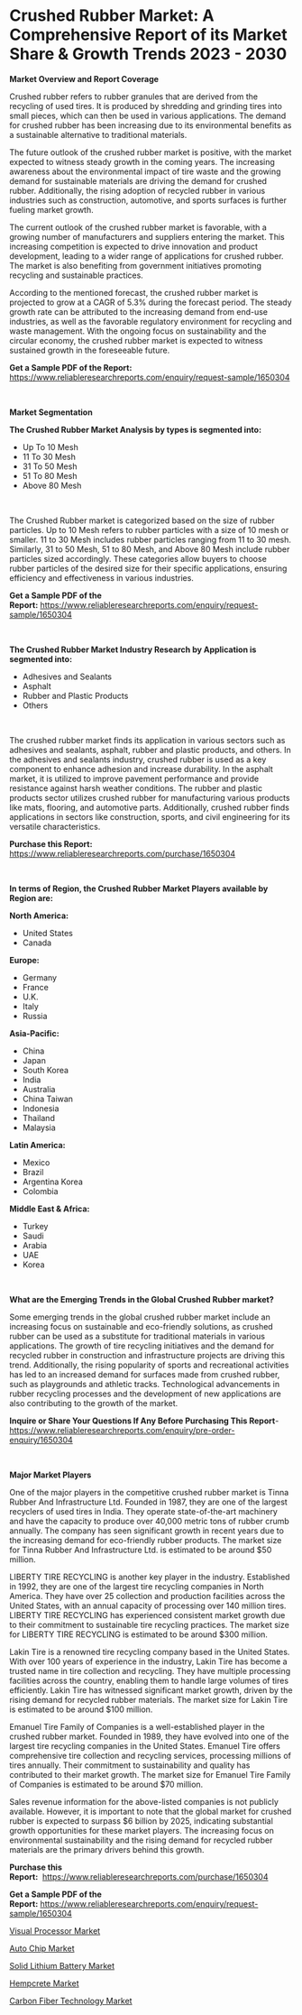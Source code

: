 <p><h1>Crushed Rubber Market: A Comprehensive Report of its Market Share & Growth Trends 2023 - 2030</h1></p><p><strong>Market Overview and Report Coverage</strong></p>
<p><p>Crushed rubber refers to rubber granules that are derived from the recycling of used tires. It is produced by shredding and grinding tires into small pieces, which can then be used in various applications. The demand for crushed rubber has been increasing due to its environmental benefits as a sustainable alternative to traditional materials.</p><p>The future outlook of the crushed rubber market is positive, with the market expected to witness steady growth in the coming years. The increasing awareness about the environmental impact of tire waste and the growing demand for sustainable materials are driving the demand for crushed rubber. Additionally, the rising adoption of recycled rubber in various industries such as construction, automotive, and sports surfaces is further fueling market growth.</p><p>The current outlook of the crushed rubber market is favorable, with a growing number of manufacturers and suppliers entering the market. This increasing competition is expected to drive innovation and product development, leading to a wider range of applications for crushed rubber. The market is also benefiting from government initiatives promoting recycling and sustainable practices.</p><p>According to the mentioned forecast, the crushed rubber market is projected to grow at a CAGR of 5.3% during the forecast period. The steady growth rate can be attributed to the increasing demand from end-use industries, as well as the favorable regulatory environment for recycling and waste management. With the ongoing focus on sustainability and the circular economy, the crushed rubber market is expected to witness sustained growth in the foreseeable future.</p></p>
<p><strong>Get a Sample PDF of the Report:</strong> <a href="https://www.reliableresearchreports.com/enquiry/request-sample/1650304">https://www.reliableresearchreports.com/enquiry/request-sample/1650304</a></p>
<p>&nbsp;</p>
<p><strong>Market Segmentation</strong></p>
<p><strong>The Crushed Rubber Market Analysis by types is segmented into:</strong></p>
<p><ul><li>Up To 10 Mesh</li><li>11 To 30 Mesh</li><li>31 To 50 Mesh</li><li>51 To 80 Mesh</li><li>Above 80 Mesh</li></ul></p>
<p>&nbsp;</p>
<p><p>The Crushed Rubber market is categorized based on the size of rubber particles. Up to 10 Mesh refers to rubber particles with a size of 10 mesh or smaller. 11 to 30 Mesh includes rubber particles ranging from 11 to 30 mesh. Similarly, 31 to 50 Mesh, 51 to 80 Mesh, and Above 80 Mesh include rubber particles sized accordingly. These categories allow buyers to choose rubber particles of the desired size for their specific applications, ensuring efficiency and effectiveness in various industries.</p></p>
<p><strong>Get a Sample PDF of the Report:</strong>&nbsp;<a href="https://www.reliableresearchreports.com/enquiry/request-sample/1650304">https://www.reliableresearchreports.com/enquiry/request-sample/1650304</a></p>
<p>&nbsp;</p>
<p><strong>The Crushed Rubber Market Industry Research by Application is segmented into:</strong></p>
<p><ul><li>Adhesives and Sealants</li><li>Asphalt</li><li>Rubber and Plastic Products</li><li>Others</li></ul></p>
<p>&nbsp;</p>
<p><p>The crushed rubber market finds its application in various sectors such as adhesives and sealants, asphalt, rubber and plastic products, and others. In the adhesives and sealants industry, crushed rubber is used as a key component to enhance adhesion and increase durability. In the asphalt market, it is utilized to improve pavement performance and provide resistance against harsh weather conditions. The rubber and plastic products sector utilizes crushed rubber for manufacturing various products like mats, flooring, and automotive parts. Additionally, crushed rubber finds applications in sectors like construction, sports, and civil engineering for its versatile characteristics.</p></p>
<p><strong>Purchase this Report:</strong>&nbsp; <a href="https://www.reliableresearchreports.com/purchase/1650304">https://www.reliableresearchreports.com/purchase/1650304</a></p>
<p>&nbsp;</p>
<p><strong>In terms of Region, the Crushed Rubber Market Players available by Region are:</strong></p>
<p>
    <p> <strong> North America: </strong>
        <ul>
            <li>United States</li>
            <li>Canada</li>
        </ul>
        </p> 
    <p> <strong> Europe: </strong>
        <ul>
            <li>Germany</li>
            <li>France</li>
            <li>U.K.</li>
            <li>Italy</li>
            <li>Russia</li>
        </ul>
        </p> 
    <p> <strong> Asia-Pacific: </strong>
        <ul>
            <li>China</li>
            <li>Japan</li>
            <li>South Korea</li>
            <li>India</li>
            <li>Australia</li>
            <li>China Taiwan</li>
            <li>Indonesia</li>
            <li>Thailand</li>
            <li>Malaysia</li>
        </ul>
        </p> 
    <p> <strong> Latin America: </strong>
        <ul>
            <li>Mexico</li>
            <li>Brazil</li>
            <li>Argentina Korea</li>
            <li>Colombia</li>
        </ul>
        </p> 
    <p> <strong> Middle East & Africa: </strong>
        <ul>
            <li>Turkey</li>
            <li>Saudi</li>
            <li>Arabia</li>
            <li>UAE</li>
            <li>Korea</li>
        </ul>
    </p>
    </p>
<p>&nbsp;</p>
<p><strong>What are the Emerging Trends in the Global Crushed Rubber market?</strong></p>
<p><p>Some emerging trends in the global crushed rubber market include an increasing focus on sustainable and eco-friendly solutions, as crushed rubber can be used as a substitute for traditional materials in various applications. The growth of tire recycling initiatives and the demand for recycled rubber in construction and infrastructure projects are driving this trend. Additionally, the rising popularity of sports and recreational activities has led to an increased demand for surfaces made from crushed rubber, such as playgrounds and athletic tracks. Technological advancements in rubber recycling processes and the development of new applications are also contributing to the growth of the market.</p></p>
<p><strong>Inquire or Share Your Questions If Any Before Purchasing This Report</strong>- <a href="https://www.reliableresearchreports.com/enquiry/pre-order-enquiry/1650304">https://www.reliableresearchreports.com/enquiry/pre-order-enquiry/1650304</a></p>
<p>&nbsp;</p>
<p><strong>Major Market Players</strong></p>
<p><p>One of the major players in the competitive crushed rubber market is Tinna Rubber And Infrastructure Ltd. Founded in 1987, they are one of the largest recyclers of used tires in India. They operate state-of-the-art machinery and have the capacity to produce over 40,000 metric tons of rubber crumb annually. The company has seen significant growth in recent years due to the increasing demand for eco-friendly rubber products. The market size for Tinna Rubber And Infrastructure Ltd. is estimated to be around $50 million.</p><p>LIBERTY TIRE RECYCLING is another key player in the industry. Established in 1992, they are one of the largest tire recycling companies in North America. They have over 25 collection and production facilities across the United States, with an annual capacity of processing over 140 million tires. LIBERTY TIRE RECYCLING has experienced consistent market growth due to their commitment to sustainable tire recycling practices. The market size for LIBERTY TIRE RECYCLING is estimated to be around $300 million.</p><p>Lakin Tire is a renowned tire recycling company based in the United States. With over 100 years of experience in the industry, Lakin Tire has become a trusted name in tire collection and recycling. They have multiple processing facilities across the country, enabling them to handle large volumes of tires efficiently. Lakin Tire has witnessed significant market growth, driven by the rising demand for recycled rubber materials. The market size for Lakin Tire is estimated to be around $100 million.</p><p>Emanuel Tire Family of Companies is a well-established player in the crushed rubber market. Founded in 1989, they have evolved into one of the largest tire recycling companies in the United States. Emanuel Tire offers comprehensive tire collection and recycling services, processing millions of tires annually. Their commitment to sustainability and quality has contributed to their market growth. The market size for Emanuel Tire Family of Companies is estimated to be around $70 million.</p><p>Sales revenue information for the above-listed companies is not publicly available. However, it is important to note that the global market for crushed rubber is expected to surpass $6 billion by 2025, indicating substantial growth opportunities for these market players. The increasing focus on environmental sustainability and the rising demand for recycled rubber materials are the primary drivers behind this growth.</p></p>
<p><strong>Purchase this Report:</strong>&nbsp;&nbsp;<a href="https://www.reliableresearchreports.com/purchase/1650304">https://www.reliableresearchreports.com/purchase/1650304</a></p>
<p></p>
<p><strong>Get a Sample PDF of the Report:</strong>&nbsp;<a href="https://www.reliableresearchreports.com/enquiry/request-sample/1650304">https://www.reliableresearchreports.com/enquiry/request-sample/1650304</a></p>
<p><p><a href="https://medium.com/@ssantosh15121999/visual-processor-market-outlook-industry-overview-and-forecast-2023-to-2030-4597aa81b790">Visual Processor Market</a></p><p><a href="https://medium.com/@sk99912151/auto-chip-market-size-cagr-trends-2024-2030-0e748a259175">Auto Chip Market</a></p><p><a href="https://medium.com/@jackyhammes/solid-lithium-battery-market-size-cagr-trends-2024-2030-2df6670b499e">Solid Lithium Battery Market</a></p><p><a href="https://github.com/abdelrhmankishk22/Market-Research-Report-List-1/blob/main/hempcrete-market.md">Hempcrete Market</a></p><p><a href="https://github.com/mahnoor2003/Market-Research-Report-List-1/blob/main/carbon-fiber-technology-market.md">Carbon Fiber Technology Market</a></p></p>